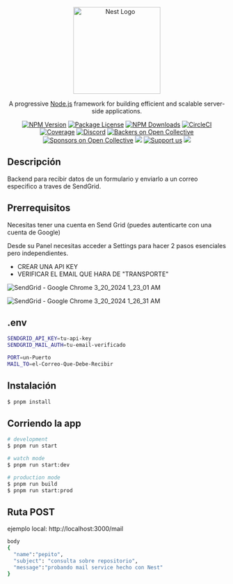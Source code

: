 <p align="center">
  <a href="http://nestjs.com/" target="blank"><img src="https://nestjs.com/img/logo-small.svg" width="200" alt="Nest Logo" /></a>
</p>

[circleci-image]: https://img.shields.io/circleci/build/github/nestjs/nest/master?token=abc123def456
[circleci-url]: https://circleci.com/gh/nestjs/nest

  <p align="center">A progressive <a href="http://nodejs.org" target="_blank">Node.js</a> framework for building efficient and scalable server-side applications.</p>
    <p align="center">
<a href="https://www.npmjs.com/~nestjscore" target="_blank"><img src="https://img.shields.io/npm/v/@nestjs/core.svg" alt="NPM Version" /></a>
<a href="https://www.npmjs.com/~nestjscore" target="_blank"><img src="https://img.shields.io/npm/l/@nestjs/core.svg" alt="Package License" /></a>
<a href="https://www.npmjs.com/~nestjscore" target="_blank"><img src="https://img.shields.io/npm/dm/@nestjs/common.svg" alt="NPM Downloads" /></a>
<a href="https://circleci.com/gh/nestjs/nest" target="_blank"><img src="https://img.shields.io/circleci/build/github/nestjs/nest/master" alt="CircleCI" /></a>
<a href="https://coveralls.io/github/nestjs/nest?branch=master" target="_blank"><img src="https://coveralls.io/repos/github/nestjs/nest/badge.svg?branch=master#9" alt="Coverage" /></a>
<a href="https://discord.gg/G7Qnnhy" target="_blank"><img src="https://img.shields.io/badge/discord-online-brightgreen.svg" alt="Discord"/></a>
<a href="https://opencollective.com/nest#backer" target="_blank"><img src="https://opencollective.com/nest/backers/badge.svg" alt="Backers on Open Collective" /></a>
<a href="https://opencollective.com/nest#sponsor" target="_blank"><img src="https://opencollective.com/nest/sponsors/badge.svg" alt="Sponsors on Open Collective" /></a>
  <a href="https://paypal.me/kamilmysliwiec" target="_blank"><img src="https://img.shields.io/badge/Donate-PayPal-ff3f59.svg"/></a>
    <a href="https://opencollective.com/nest#sponsor"  target="_blank"><img src="https://img.shields.io/badge/Support%20us-Open%20Collective-41B883.svg" alt="Support us"></a>
  <a href="https://twitter.com/nestframework" target="_blank"><img src="https://img.shields.io/twitter/follow/nestframework.svg?style=social&label=Follow"></a>
</p>
  <!--[![Backers on Open Collective](https://opencollective.com/nest/backers/badge.svg)](https://opencollective.com/nest#backer)
  [![Sponsors on Open Collective](https://opencollective.com/nest/sponsors/badge.svg)](https://opencollective.com/nest#sponsor)-->

## Descripción

Backend para recibir datos de un formulario y enviarlo a un correo especifico a traves de SendGrid.

## Prerrequisitos

Necesitas tener una cuenta en Send Grid (puedes autenticarte con una cuenta de Google)

Desde su Panel necesitas acceder a Settings para hacer 2 pasos esenciales pero independientes.
* CREAR UNA API KEY
* VERIFICAR EL EMAIL QUE HARA DE "TRANSPORTE"

![SendGrid - Google Chrome 3_20_2024 1_23_01 AM](https://github.com/ejguercio/nest-email-service/assets/122571261/df34ca5f-e37f-485c-9c5a-420426e318ed)

![SendGrid - Google Chrome 3_20_2024 1_26_31 AM](https://github.com/ejguercio/nest-email-service/assets/122571261/92987a1a-85e4-469d-a1de-758da3fa566a)

## .env

```bash
SENDGRID_API_KEY=tu-api-key
SENDGRID_MAIL_AUTH=tu-email-verificado

PORT=un-Puerto
MAIL_TO=el-Correo-Que-Debe-Recibir
```

## Instalación

```bash
$ pnpm install
```

## Corriendo la app

```bash
# development
$ pnpm run start

# watch mode
$ pnpm run start:dev

# production mode
$ pnpm run build
$ pnpm run start:prod
```

## Ruta POST

ejemplo local: http://localhost:3000/mail

```bash
body
{
  "name":"pepito",
  "subject": "consulta sobre repositorio",
  "message":"probando mail service hecho con Nest"
}
```

